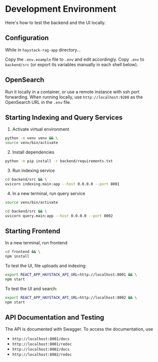 # Development Environment

Here's how to test the backend and the UI locally.

## Configuration

While in `haystack-rag-app` directory...

Copy the `.env.example` file to `.env` and edit accordingly. Copy `.env` to `backend/src` (or export its variables manually in each shell below).

## OpenSearch

Run it locally in a container, or use a remote instance with ssh port forwarding. When running locally, use `http://localhost:9200` as the OpenSearch URL in the `.env` file.

## Starting Indexing and Query Services

1. Activate virtual environment

```bash
python -m venv venv && \
source venv/bin/activate
```

2. Install dependencies

```bash
python -m pip install -r backend/requirements.txt
```

3. Run indexing service

```bash
cd backend/src && \
uvicorn indexing.main:app --host 0.0.0.0 --port 8001
```

4. In a new terminal, run query service

```bash
source venv/bin/activate
```

```bash
cd backend/src && \
uvicorn query.main:app --host 0.0.0.0 --port 8002
```

## Starting Frontend

In a new terminal, run frontend

```bash
cd frontend && \
npm install
```

To test the UI, file uploads and indexing:

```bash
export REACT_APP_HAYSTACK_API_URL=http://localhost:8001 && \
npm start
```

To test the UI and search:

```bash
export REACT_APP_HAYSTACK_API_URL=http://localhost:8002 && \
npm start
```

## API Documentation and Testing

The API is documented with Swagger. To access the documentation, use

- `http://localhost:8001/docs`
- `http://localhost:8001/redoc`
- `http://localhost:8002/docs`
- `http://localhost:8002/redoc`
